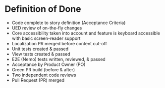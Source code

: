 # Definition of Done

- Code complete to story definition (Acceptance Criteria)
- UED review of on-the-fly changes
- Core accessibility taken into account and feature is keyboard accessible with basic screen-reader support
- Localization PR merged before content cut-off
- Unit tests created & passed
- View tests created & passed
- E2E (Nemo) tests written, reviewed, & passed
- Acceptance by Product Owner (PO)
- Green PR build (before & after)
- Two independent code reviews
- Pull Request (PR) merged
